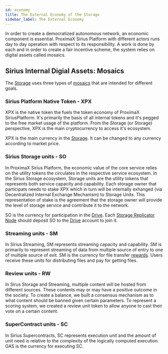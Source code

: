 ```yaml
---
id: economy
title: The External Economy of the Storage
sidebar_label: The External Economy
---
```


In order to create a democratized autonomous network, an economic component is essential. ProximaX Sirius Platform with different actors runs day to day operation with respect to its responsibility. A work is done by each and in order to create a fair incentive scheme, the system relies on digital assets called mosaics. 

## Sirius Internal Digial Assets: Mosaics

The [Storage](what_is.md) uses three types of [mosaics](https://bcdocs.xpxsirius.io/docs/built-in-features/mosaic/) that are intended for different goals.

### Sirius Platform Native Token - XPX

XPX is the native token the fuels the token economy of ProximaX SiriusPlatform. It's primarily the basis of all internal tokens and it's pegged to the free market usage of the platform. From the Storage (or Storage) perspective, XPX is the main cryptocurrency to access it's ecosystem.

XPX is the main currency in the [Storage](what_is.md). It can be changed to any currency according to market price.

### Sirius Storage units - SO

In ProximaX Sirius Platform, the economic value of the core service relies on the utility tokens the circulates in the respective service ecosystem. In the Sirius Storage ecosystem, Storage units are the utility tokens that represents both service capacity and capability. Each storage owner that participats needs to stake XPX which in turn will be internally exhanged (via Decentralized Internal Exchange Mechanism) to Storage Units.  This representation of stake is the agreement that the storage owner will provide the level of storage service and contribute it to the network. 

SO is the currency for participation in the [Drive](../built_in_features/drive/overview.md). Each [Storage Replicator Node](../roles/replicator.md) should deposit SO to the [Drive](../built_in_features/drive/overview.md) account to join it.

### Streaming units - SM

In Sirius Streaming, SM represents streaming capacity and capability. SM is primarily to represent streaming of data from multiple source of entry to one of multiple source of exit. SM is the currency for file transfer [rewards](../built_in_features/reward.md). Users receive these units for distributing files and pay for getting files.

### Review units - RW

In Sirus Storage and Streaming, multiple content will be hosted from different sources. These contents may or may have a positive outcome in the society. To create a balance, we built a consensus mechanism as to what content should be banned given certain parameters. To represent a scoring system, we created a review unit token to allow anyone to cast their vote on a certain content.

### SuperContract units - SC

In Sirius Supercontracts, SC represents execution unit and the amount of unit need is relative to the complexity of the logically computed execution. GAS is the currency for executing SC.

